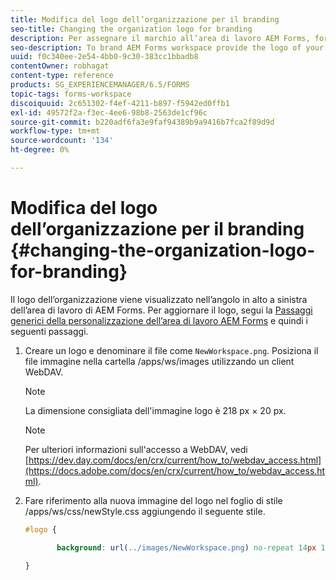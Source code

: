 ```yaml
---
title: Modifica del logo dell’organizzazione per il branding
seo-title: Changing the organization logo for branding
description: Per assegnare il marchio all’area di lavoro AEM Forms, fornisci il logo della tua organizzazione personalizzando il logo predefinito.
seo-description: To brand AEM Forms workspace provide the logo of your organization by customizing the default logo.
uuid: f0c340ee-2e54-4bb0-9c30-383cc1bbadb8
contentOwner: robhagat
content-type: reference
products: SG_EXPERIENCEMANAGER/6.5/FORMS
topic-tags: forms-workspace
discoiquuid: 2c651302-f4ef-4211-b897-f5942ed0ffb1
exl-id: 49572f2a-f3ec-4ee6-98b8-2563de1cf96c
source-git-commit: b220adf6fa3e9faf94389b9a9416b7fca2f89d9d
workflow-type: tm+mt
source-wordcount: '134'
ht-degree: 0%

---
```


# Modifica del logo dell’organizzazione per il branding {#changing-the-organization-logo-for-branding}

Il logo dell’organizzazione viene visualizzato nell’angolo in alto a sinistra dell’area di lavoro di AEM Forms. Per aggiornare il logo, segui la [Passaggi generici della personalizzazione dell’area di lavoro AEM Forms](/help/forms/using/generic-steps-html-workspace-customization.md#generic-steps-for-html-workspace-customization) e quindi i seguenti passaggi.

1. Creare un logo e denominare il file come `NewWorkspace.png`. Posiziona il file immagine nella cartella /apps/ws/images utilizzando un client WebDAV.

   >[!NOTE]
   >
   >La dimensione consigliata dell&#39;immagine logo è 218 px × 20 px.

   >[!NOTE]
   >
   >Per ulteriori informazioni sull&#39;accesso a WebDAV, vedi [https://dev.day.com/docs/en/crx/current/how_to/webdav_access.html](https://docs.adobe.com/docs/en/crx/current/how_to/webdav_access.html).

1. Fare riferimento alla nuova immagine del logo nel foglio di stile /apps/ws/css/newStyle.css aggiungendo il seguente stile.

   ```css
   #logo {
   
          background: url(../images/NewWorkspace.png) no-repeat 14px 11px;
   
   }
   ```
